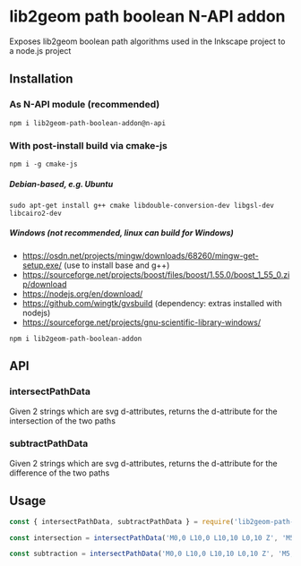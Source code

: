 # lib2geom path boolean N-API addon

Exposes lib2geom boolean path algorithms used in the Inkscape project to a node.js project

## Installation

### As N-API module (recommended)

`npm i lib2geom-path-boolean-addon@n-api`

### With post-install build via cmake-js

`npm i -g cmake-js`

##### Debian-based, e.g. Ubuntu
`sudo apt-get install g++ cmake libdouble-conversion-dev libgsl-dev libcairo2-dev`

##### Windows (not recommended, linux can build for Windows)
* https://osdn.net/projects/mingw/downloads/68260/mingw-get-setup.exe/ (use to install base and g++)
* https://sourceforge.net/projects/boost/files/boost/1.55.0/boost_1_55_0.zip/download
* https://nodejs.org/en/download/
* https://github.com/wingtk/gvsbuild (dependency: extras installed with nodejs)
* https://sourceforge.net/projects/gnu-scientific-library-windows/

`npm i lib2geom-path-boolean-addon`

## API

### intersectPathData
Given 2 strings which are svg <path> d-attributes, returns the d-attribute for the intersection of the two paths

### subtractPathData
Given 2 strings which are svg <path> d-attributes, returns the d-attribute for the difference of the two paths

## Usage

```js
const { intersectPathData, subtractPathData } = require('lib2geom-path-boolean-addon');

const intersection = intersectPathData('M0,0 L10,0 L10,10 L0,10 Z', 'M5,5 L15,5, L15,15 L5,15 Z');

const subtraction = intersectPathData('M0,0 L10,0 L10,10 L0,10 Z', 'M5,5 L15,5, L15,15 L5,15 Z');
```
